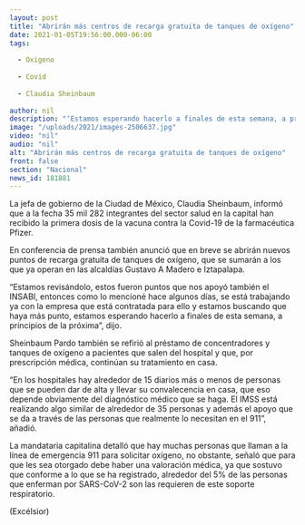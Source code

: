 ```yaml
---
layout: post
title: "Abrirán más centros de recarga gratuita de tanques de oxígeno"
date: 2021-01-05T19:56:00.000-06:00
tags:
  
  - Oxigeno
  
  - Covid
  
  - Claudia Sheinbaum
  
author: nil
description: "‘Estamos esperando hacerlo a finales de esta semana, a principios de la próxima’ dijo la jefa de Gobierno, Claudia Sheinbaum"
image: "/uploads/2021/images-2506637.jpg"
video: "nil"
audio: "nil"
alt: "Abrirán más centros de recarga gratuita de tanques de oxígeno"
front: false
section: "Nacional"
news_id: 181881
---
```


La jefa de gobierno de la Ciudad de México, Claudia Sheinbaum, informó que a la fecha 35 mil 282 integrantes del sector salud en la capital han recibido la primera dosis de la vacuna contra la Covid-19 de la farmacéutica Pfizer.

En conferencia de prensa también anunció que en breve se abrirán nuevos puntos de recarga gratuita de tanques de oxígeno, que se sumarán a los que ya operan en las alcaldías Gustavo A Madero e Iztapalapa.

“Estamos revisándolo, estos fueron puntos que nos apoyó también el INSABI, entonces como lo mencioné hace algunos días, se está trabajando ya con la empresa que está contratada para ello y estamos buscando que haya más punto, estamos esperando hacerlo a finales de esta semana, a principios de la próxima”, dijo.

Sheinbaum Pardo también se refirió al préstamo de concentradores y tanques de oxígeno a pacientes que salen del hospital y que, por prescripción médica, continúan su tratamiento en casa.

“En los hospitales hay alrededor de 15 diarios más o menos de personas que se pueden dar de alta y llevar su convalecencia en casa, que eso depende obviamente del diagnóstico médico que se haga. El IMSS está realizando algo similar de alrededor de 35 personas y además el apoyo que se da a través de las personas que realmente lo necesitan en el 911”, añadió.

La mandataria capitalina detalló que hay muchas personas que llaman a la línea de emergencia 911 para solicitar oxígeno, no obstante, señaló que para que les sea otorgado debe haber una valoración médica, ya que sostuvo que conforme a lo que se ha registrado, alrededor del 5% de las personas que enferman por SARS-CoV-2 son las requieren de este soporte respiratorio.

(Excélsior)